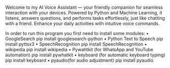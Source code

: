 Welcome to my AI Voice Assistant — your friendly companion for seamless interaction with your devices. Powered by Python and Machine Learning, it listens, answers questions, and performs tasks effortlessly, just like chatting with a friend. Enhance your daily activities with intuitive voice commands.

In order to run this program you first need to install some modules:
    • GoogleSearch
        pip install googlesearch-python
    • Python Text to Speech
        pip install pyttsx3
    • SpeechRecognition
        pip install SpeechRecognition
    • wikipedia
        pip install wikipedia
    • Pywahtkit (for WhatsApp and YouTube automation)
        pip install pywhatkit
    • keyboard (for automatic keyboard typing)
        pip install keyboard
    • pyaudio(for audio adjustment)
        pip install pyaudio

